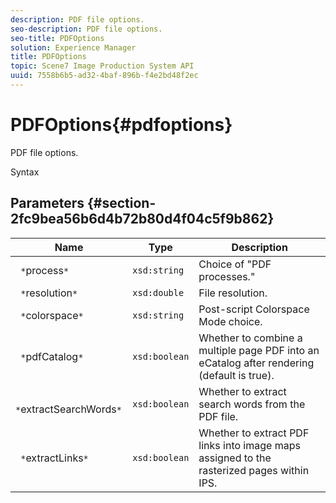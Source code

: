 ```yaml
---
description: PDF file options.
seo-description: PDF file options.
seo-title: PDFOptions
solution: Experience Manager
title: PDFOptions
topic: Scene7 Image Production System API
uuid: 7558b6b5-ad32-4baf-896b-f4e2bd48f2ec
---
```


# PDFOptions{#pdfoptions}

PDF file options.

 Syntax 

## Parameters {#section-2fc9bea56b6d4b72b80d4f04c5f9b862}

|  Name  | Type  | Description  |
|---|---|---|
|  ` *`process`*`  | `xsd:string`  | Choice of "PDF processes."  |
|  ` *`resolution`*`  | `xsd:double`  | File resolution.  |
|  ` *`colorspace`*`  | `xsd:string`  | Post-script Colorspace Mode choice.  |
|  ` *`pdfCatalog`*`  | `xsd:boolean`  | Whether to combine a multiple page PDF into an eCatalog after rendering (default is true).  |
|  ` *`extractSearchWords`*`  | `xsd:boolean`  | Whether to extract search words from the PDF file.  |
|  ` *`extractLinks`*`  | `xsd:boolean`  | Whether to extract PDF links into image maps assigned to the rasterized pages within IPS.  |

